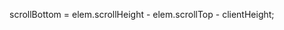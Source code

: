<!-- Найти размер прокрутки снизу
важность: 5

Свойство elem.scrollTop содержит размер прокрученной области при отсчёте сверху. А как подсчитать размер прокрутки снизу (назовём его scrollBottom)?

Напишите соответствующее выражение для произвольного элемента elem.

P.S. Проверьте: если прокрутки нет вообще или элемент полностью прокручен – оно должно давать 0. -->

scrollBottom = elem.scrollHeight - elem.scrollTop - clientHeight; 
